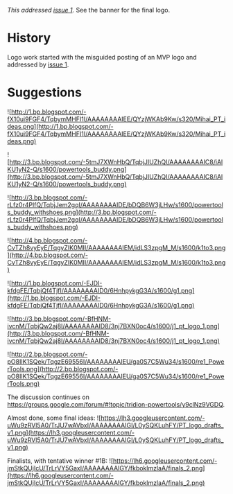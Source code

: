 _This addressed [issue 1](https://code.google.com/p/tridion-2011-power-tools/issues/detail?id=1)._ See the banner for the final logo.

# History #

Logo work started with the misguided posting of an MVP logo and addressed by [issue 1](https://code.google.com/p/tridion-2011-power-tools/issues/detail?id=1).

# Suggestions #
![http://1.bp.blogspot.com/-fX10ui9FGF4/TqbymMHFI1I/AAAAAAAAIEE/QYzjWKAb9Kw/s320/Mihai_PT_ideas.png](http://1.bp.blogspot.com/-fX10ui9FGF4/TqbymMHFI1I/AAAAAAAAIEE/QYzjWKAb9Kw/s320/Mihai_PT_ideas.png)

![http://3.bp.blogspot.com/-5tmJ7XWnHbQ/TqbjJIUZhQI/AAAAAAAAIC8/iAlKU1yN2-Q/s1600/powertools_buddy.png](http://3.bp.blogspot.com/-5tmJ7XWnHbQ/TqbjJIUZhQI/AAAAAAAAIC8/iAlKU1yN2-Q/s1600/powertools_buddy.png)

![http://3.bp.blogspot.com/-rLfz0r4PlfQ/TqbjJem2gqI/AAAAAAAAIDE/bDQB6W3jLHw/s1600/powertools_buddy_withshoes.png](http://3.bp.blogspot.com/-rLfz0r4PlfQ/TqbjJem2gqI/AAAAAAAAIDE/bDQB6W3jLHw/s1600/powertools_buddy_withshoes.png)

![http://4.bp.blogspot.com/-CvTZh8vyEyE/TqgyZIK0MII/AAAAAAAAIEM/idLS3zpgM_M/s1600/k1to3.png](http://4.bp.blogspot.com/-CvTZh8vyEyE/TqgyZIK0MII/AAAAAAAAIEM/idLS3zpgM_M/s1600/k1to3.png)

![http://1.bp.blogspot.com/-EJDI-kfdgFE/TqbjQf4TjfI/AAAAAAAAID0/6HnhpykgG3A/s1600/g1.png](http://1.bp.blogspot.com/-EJDI-kfdgFE/TqbjQf4TjfI/AAAAAAAAID0/6HnhpykgG3A/s1600/g1.png)

![http://3.bp.blogspot.com/-BfHNM-ivcnM/TqbjQw2aj8I/AAAAAAAAID8/3nj7BXN0oc4/s1600/j1_pt_logo_1.png](http://3.bp.blogspot.com/-BfHNM-ivcnM/TqbjQw2aj8I/AAAAAAAAID8/3nj7BXN0oc4/s1600/j1_pt_logo_1.png)

![http://2.bp.blogspot.com/-pO8IIK1SQek/TqgzE69556I/AAAAAAAAIEU/ga0S7C5Wu34/s1600/re1_PowerTools.png](http://2.bp.blogspot.com/-pO8IIK1SQek/TqgzE69556I/AAAAAAAAIEU/ga0S7C5Wu34/s1600/re1_PowerTools.png)

The discussion continues on https://groups.google.com/forum/#!topic/tridion-powertools/y9clNz9VGDQ.

Almost done, some final ideas:
![https://lh3.googleusercontent.com/-uWu9zRVl5A0/TrJU7wAVbxI/AAAAAAAAIGI/L0ySQKLuhFY/PT_logo_drafts_v1.png](https://lh3.googleusercontent.com/-uWu9zRVl5A0/TrJU7wAVbxI/AAAAAAAAIGI/L0ySQKLuhFY/PT_logo_drafts_v1.png)

Finalists, with tentative winner #1B:
![https://lh6.googleusercontent.com/-jmStkQUjIcU/TrLrVY5GaxI/AAAAAAAAIGY/fkboklmzlaA/finals_2.png](https://lh6.googleusercontent.com/-jmStkQUjIcU/TrLrVY5GaxI/AAAAAAAAIGY/fkboklmzlaA/finals_2.png)
